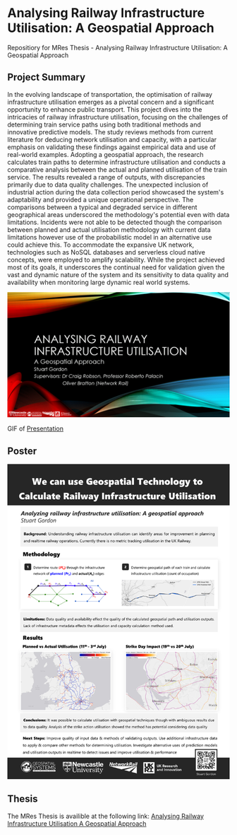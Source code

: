 # Analysing Railway Infrastructure Utilisation: A Geospatial Approach
Repositiory for MRes Thesis - Analysing Railway Infrastructure Utilisation: A Geospatial Approach

## Project Summary
In the evolving landscape of transportation, the optimisation of railway infrastructure utilisation emerges as a pivotal concern and a significant opportunity to enhance public transport. This project dives into the intricacies of railway infrastructure utilisation, focusing on the challenges of determining train service paths using both traditional methods and innovative predictive models. The study reviews methods from current literature for deducing network utilisation and capacity, with a particular emphasis on validating these findings against empirical data and use of real-world examples. Adopting a geospatial approach, the research calculates train paths to determine infrastructure utilisation and conducts a comparative analysis between the actual and planned utilisation of the train service. The results revealed a range of outputs, with discrepancies primarily due to data quality challenges. The unexpected inclusion of industrial action during the data collection period showcased the system's adaptability and provided a unique operational perspective. The comparisons between a typical and degraded service in different geographical areas underscored the methodology's potential even with data limitations. Incidents were not able to be detected though the comparison between planned and actual utilisation methodology with current data limitations however use of the probabilistic model in an alternative use could achieve this. To accommodate the expansive UK network, technologies such as NoSQL databases and serverless cloud native concepts, were employed to amplify scalability. While the project achieved most of its goals, it underscores the continual need for validation given the vast and dynamic nature of the system and its sensitivity to data quality and availability when monitoring large dynamic real world systems.

![](https://github.com/stuartgordon92/Analysing-Railway-Infrastructure-Utilisation-A-Geospatial-Approach/blob/main/Writeup/Presentation/Presentation_AnalysingRailwayInfrastructureUtilization.gif)

GIF of [Presentation](https://github.com/stuartgordon92/Analysing-Railway-Infrastructure-Utilisation-A-Geospatial-Approach/blob/main/Writeup/Presentation/Presentation_AnalysingRailwayInfrastructureUtilization.pdf)

## Poster
![Analysing Railway Infrastructure Utilisation: A Geospatial Approach](https://github.com/stuartgordon92/Analysing-Railway-Infrastructure-Utilisation-A-Geospatial-Approach/blob/main/Writeup/Poster/StuartGordon_Poster_AnalysingRailwayInfrastructureUtilisation_AGeospatialApproach.png?raw=true)

## Thesis
The MRes Thesis is availible at the following link: [Analysing Railway Infrastructure Utilisation A Geospatial Approach](https://github.com/stuartgordon92/Analysing-Railway-Infrastructure-Utilisation-A-Geospatial-Approach/blob/main/Writeup/Thesis/StuartGordon_MResThesis_AnalysingRailwayInfrastructureUtilisation_AGeospatialApproach.pdf)